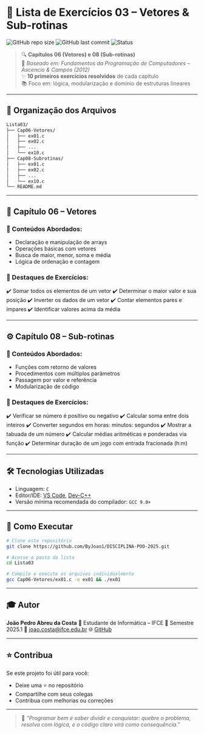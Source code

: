
# 🧠 Lista de Exercícios 03 – Vetores & Sub-rotinas

![GitHub repo size](https://img.shields.io/github/repo-size/ByJoao1/DISCIPLINA-POO-2025?style=flat-square)
![GitHub last commit](https://img.shields.io/github/last-commit/ByJoao1/DISCIPLINA-POO-2025?style=flat-square)
![Status](https://img.shields.io/badge/status-em%20desenvolvimento-yellow?style=flat-square)

> 🔍 **Capítulos 06 (Vetores) e 08 (Sub-rotinas)**  
> 🎯 *Baseado em: Fundamentos da Programação de Computadores – Ascencio & Campos (2012)*  
> ✨ **10 primeiros exercícios resolvidos** de cada capítulo  
> 📚 Foco em: lógica, modularização e domínio de estruturas lineares

---

## 📁 Organização dos Arquivos

```bash
Lista03/
├── Cap06-Vetores/
│   ├── ex01.c
│   ├── ex02.c
│   ├── ...
│   └── ex10.c
├── Cap08-Subrotinas/
│   ├── ex01.c
│   ├── ex02.c
│   ├── ...
│   └── ex10.c
└── README.md
````

---

## 🔢 Capítulo 06 – Vetores

### 🧠 Conteúdos Abordados:

* Declaração e manipulação de arrays
* Operações básicas com vetores
* Busca de maior, menor, soma e média
* Lógica de ordenação e contagem

### 📌 Destaques de Exercícios:

✔️ Somar todos os elementos de um vetor
✔️ Determinar o maior valor e sua posição
✔️ Inverter os dados de um vetor
✔️ Contar elementos pares e ímpares
✔️ Identificar valores acima da média

---

## ⚙️ Capítulo 08 – Sub-rotinas

### 🧠 Conteúdos Abordados:

* Funções com retorno de valores
* Procedimentos com múltiplos parâmetros
* Passagem por valor e referência
* Modularização de código

### 📌 Destaques de Exercícios:

✔️ Verificar se número é positivo ou negativo
✔️ Calcular soma entre dois inteiros
✔️ Converter segundos em horas: minutos: segundos
✔️ Mostrar a tabuada de um número
✔️ Calcular médias aritméticas e ponderadas via função
✔️ Determinar duração de um jogo com entrada fracionada (h\:m)

---

## 🛠️ Tecnologias Utilizadas

* Linguagem: `C`
* Editor/IDE: [VS Code](https://code.visualstudio.com/), [Dev-C++](https://sourceforge.net/projects/orwelldevcpp/)
* Versão mínima recomendada do compilador: `GCC 9.0+`

---

## 🚀 Como Executar

```bash
# Clone este repositório
git clone https://github.com/ByJoao1/DISCIPLINA-POO-2025.git

# Acesse a pasta da lista
cd Lista03

# Compile e execute os arquivos individualmente
gcc Cap06-Vetores/ex01.c -o ex01 && ./ex01
```

---

## 🎓 Autor

**João Pedro Abreu da Costa**
📍 Estudante de Informática – IFCE
📅 Semestre 2025.1
📧 [joao.costa@ifce.edu.br](joao.costa@ifce.edu.br)
🌐 [GitHub](https://github.com/ByJoao1)

---

## ⭐ Contribua

Se este projeto foi útil para você:

* Deixe uma ⭐ no repositório
* Compartilhe com seus colegas
* Contribua com melhorias ou correções

---

> 🧩 *“Programar bem é saber dividir e conquistar: quebre o problema, resolva com lógica, e o código claro virá como consequência.”*

